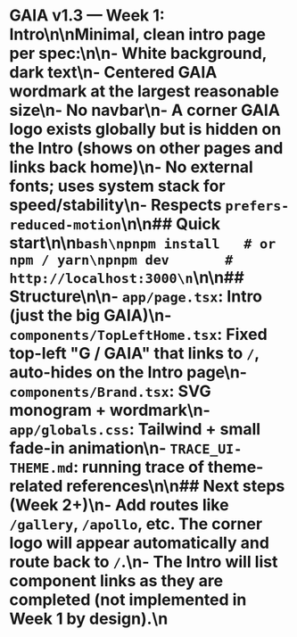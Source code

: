 # GAIA v1.3 — Week 1: Intro\n\nMinimal, clean intro page per spec:\n\n- White background, dark text\n- Centered **GAIA** wordmark at the largest reasonable size\n- No navbar\n- A **corner GAIA logo** exists globally but is hidden on the Intro (shows on other pages and links back home)\n- No external fonts; uses system stack for speed/stability\n- Respects `prefers-reduced-motion`\n\n## Quick start\n\n```bash\npnpm install   # or npm / yarn\npnpm dev       # http://localhost:3000\n```\n\n## Structure\n\n- `app/page.tsx`: Intro (just the big GAIA)\n- `components/TopLeftHome.tsx`: Fixed top-left "G / GAIA" that links to `/`, auto-hides on the Intro page\n- `components/Brand.tsx`: SVG monogram + wordmark\n- `app/globals.css`: Tailwind + small fade-in animation\n- `TRACE_UI-THEME.md`: running trace of theme-related references\n\n## Next steps (Week 2+)\n- Add routes like `/gallery`, `/apollo`, etc. The corner logo will appear automatically and route back to `/`.\n- The Intro will list component links as they are completed (not implemented in Week 1 by design).\n